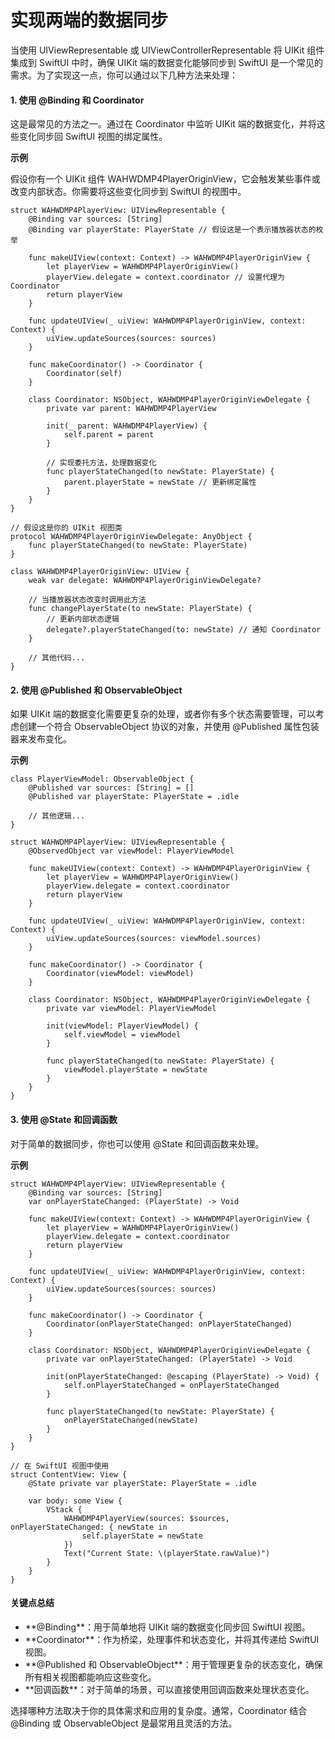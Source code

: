 # 实现两端的数据同步

当使用 UIViewRepresentable 或 UIViewControllerRepresentable 将 UIKit 组件集成到 SwiftUI 中时，确保 UIKit 端的数据变化能够同步到 SwiftUI 是一个常见的需求。为了实现这一点，你可以通过以下几种方法来处理：

#### 1. 使用 @Binding 和 Coordinator <a href="#id-1gox-1734531684810" id="id-1gox-1734531684810"></a>

这是最常见的方法之一。通过在 Coordinator 中监听 UIKit 端的数据变化，并将这些变化同步回 SwiftUI 视图的绑定属性。

**示例**

假设你有一个 UIKit 组件 WAHWDMP4PlayerOriginView，它会触发某些事件或改变内部状态。你需要将这些变化同步到 SwiftUI 的视图中。

```
struct WAHWDMP4PlayerView: UIViewRepresentable {
    @Binding var sources: [String]
    @Binding var playerState: PlayerState // 假设这是一个表示播放器状态的枚举

    func makeUIView(context: Context) -> WAHWDMP4PlayerOriginView {
        let playerView = WAHWDMP4PlayerOriginView()
        playerView.delegate = context.coordinator // 设置代理为 Coordinator
        return playerView
    }

    func updateUIView(_ uiView: WAHWDMP4PlayerOriginView, context: Context) {
        uiView.updateSources(sources: sources)
    }

    func makeCoordinator() -> Coordinator {
        Coordinator(self)
    }

    class Coordinator: NSObject, WAHWDMP4PlayerOriginViewDelegate {
        private var parent: WAHWDMP4PlayerView

        init(_ parent: WAHWDMP4PlayerView) {
            self.parent = parent
        }

        // 实现委托方法，处理数据变化
        func playerStateChanged(to newState: PlayerState) {
            parent.playerState = newState // 更新绑定属性
        }
    }
}

// 假设这是你的 UIKit 视图类
protocol WAHWDMP4PlayerOriginViewDelegate: AnyObject {
    func playerStateChanged(to newState: PlayerState)
}

class WAHWDMP4PlayerOriginView: UIView {
    weak var delegate: WAHWDMP4PlayerOriginViewDelegate?

    // 当播放器状态改变时调用此方法
    func changePlayerState(to newState: PlayerState) {
        // 更新内部状态逻辑
        delegate?.playerStateChanged(to: newState) // 通知 Coordinator
    }

    // 其他代码...
}
```

#### 2. 使用 @Published 和 ObservableObject <a href="#uxpg-1734531684919" id="uxpg-1734531684919"></a>

如果 UIKit 端的数据变化需要更复杂的处理，或者你有多个状态需要管理，可以考虑创建一个符合 ObservableObject 协议的对象，并使用 @Published 属性包装器来发布变化。

**示例**

```
class PlayerViewModel: ObservableObject {
    @Published var sources: [String] = []
    @Published var playerState: PlayerState = .idle

    // 其他逻辑...
}

struct WAHWDMP4PlayerView: UIViewRepresentable {
    @ObservedObject var viewModel: PlayerViewModel

    func makeUIView(context: Context) -> WAHWDMP4PlayerOriginView {
        let playerView = WAHWDMP4PlayerOriginView()
        playerView.delegate = context.coordinator
        return playerView
    }

    func updateUIView(_ uiView: WAHWDMP4PlayerOriginView, context: Context) {
        uiView.updateSources(sources: viewModel.sources)
    }

    func makeCoordinator() -> Coordinator {
        Coordinator(viewModel: viewModel)
    }

    class Coordinator: NSObject, WAHWDMP4PlayerOriginViewDelegate {
        private var viewModel: PlayerViewModel

        init(viewModel: PlayerViewModel) {
            self.viewModel = viewModel
        }

        func playerStateChanged(to newState: PlayerState) {
            viewModel.playerState = newState
        }
    }
}
```

#### 3. 使用 @State 和回调函数 <a href="#jum4-1734531685002" id="jum4-1734531685002"></a>

对于简单的数据同步，你也可以使用 @State 和回调函数来处理。

**示例**

```
struct WAHWDMP4PlayerView: UIViewRepresentable {
    @Binding var sources: [String]
    var onPlayerStateChanged: (PlayerState) -> Void

    func makeUIView(context: Context) -> WAHWDMP4PlayerOriginView {
        let playerView = WAHWDMP4PlayerOriginView()
        playerView.delegate = context.coordinator
        return playerView
    }

    func updateUIView(_ uiView: WAHWDMP4PlayerOriginView, context: Context) {
        uiView.updateSources(sources: sources)
    }

    func makeCoordinator() -> Coordinator {
        Coordinator(onPlayerStateChanged: onPlayerStateChanged)
    }

    class Coordinator: NSObject, WAHWDMP4PlayerOriginViewDelegate {
        private var onPlayerStateChanged: (PlayerState) -> Void

        init(onPlayerStateChanged: @escaping (PlayerState) -> Void) {
            self.onPlayerStateChanged = onPlayerStateChanged
        }

        func playerStateChanged(to newState: PlayerState) {
            onPlayerStateChanged(newState)
        }
    }
}

// 在 SwiftUI 视图中使用
struct ContentView: View {
    @State private var playerState: PlayerState = .idle

    var body: some View {
        VStack {
            WAHWDMP4PlayerView(sources: $sources, onPlayerStateChanged: { newState in
                self.playerState = newState
            })
            Text("Current State: \(playerState.rawValue)")
        }
    }
}
```

#### 关键点总结 <a href="#nmxu-1734531685100" id="nmxu-1734531685100"></a>

* \*\*@Binding\*\*：用于简单地将 UIKit 端的数据变化同步回 SwiftUI 视图。
* \*\*Coordinator\*\*：作为桥梁，处理事件和状态变化，并将其传递给 SwiftUI 视图。
* \*\*@Published 和 ObservableObject\*\*：用于管理更复杂的状态变化，确保所有相关视图都能响应这些变化。
* \*\*回调函数\*\*：对于简单的场景，可以直接使用回调函数来处理状态变化。

选择哪种方法取决于你的具体需求和应用的复杂度。通常，Coordinator 结合 @Binding 或 ObservableObject 是最常用且灵活的方法。
